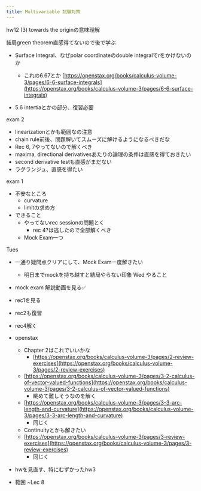 ```yaml
---
title: Multivariable 試験対策
---
```


hw12 (3) towards the originの意味理解

結局green theorem直感得てないので後で学ぶ

* Surface Integral、なぜpolar coordinateのdouble integralでrをかけないのか
  
  * これの6.67とか [https://openstax.org/books/calculus-volume-3/pages/6-6-surface-integrals](https://openstax.org/books/calculus-volume-3/pages/6-6-surface-integrals)
* 5.6 intertiaとかの部分、復習必要

exam 2

* linearizationとかも範囲なの注意
* chain rule前後、問題解いてスムーズに解けるようになるべきだな
* Rec 6, 7やってないので解くべき
* maxima, directional derivativesあたりの論理の条件は直感を得ておきたい
* second derivative testも直感がまだない
* ラグランジュ、直感を得たい

exam 1

* 不安なところ
  * curvature
  * limitの求め方
* できること
  * やってないrec sessionの問題とく
    * rec 4?は逃したので全部解くべき
  * Mock Exam一つ

Tues

* 一通り疑問点クリアにして、Mock Exam一度解きたい
  
  * 明日までmockを持ち越すと結局やらない印象
    Wed
    やること
* mock exam 解説動画を見る✅

* rec1を見る

* rec2も復習

* rec4解く

* openstax
  
  * Chapter 2はこれでいいかな
    * [https://openstax.org/books/calculus-volume-3/pages/2-review-exercises](https://openstax.org/books/calculus-volume-3/pages/2-review-exercises)
  * [https://openstax.org/books/calculus-volume-3/pages/3-2-calculus-of-vector-valued-functions](https://openstax.org/books/calculus-volume-3/pages/3-2-calculus-of-vector-valued-functions)
    * 眺めて難しそうなのを解く
  * [https://openstax.org/books/calculus-volume-3/pages/3-3-arc-length-and-curvature](https://openstax.org/books/calculus-volume-3/pages/3-3-arc-length-and-curvature)
    * 同じく
  * Continuityとかも解きたい
  * [https://openstax.org/books/calculus-volume-3/pages/3-review-exercises](https://openstax.org/books/calculus-volume-3/pages/3-review-exercises)
    * 同じく
* hwを見直す、特にむずかったhw3

* 範囲 ~Lec 8
